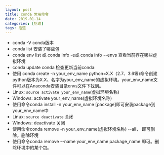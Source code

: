 ```yaml
---
layout: post
title: conda 常用命令 
date: 2019-01-14
categories: [拾遗]
tags: 拾遗
---
```

<!--more-->


 - conda -V conda版本
 - conda list 安装了哪些包
 - conda env list 或 conda info -e或 conda info --envs 查看当前存在哪些虚拟环境
 - conda update conda 检查更新当前conda
 - 使用 conda create -n your_env_name python=X.X（2.7、3.6等)命令创建python版本为X.X、名字为your_env_name的虚拟环境。your_env_name文件可以在Anaconda安装目录envs文件下找到。
 -  Linux:  ```source activate your_env_name```(虚拟环境名称)
 -  Windows: activate your_env_name(虚拟环境名称)
 -  使用命令conda install -n your_env_name [package]即可安装package到your_env_name中
 -  Linux: ```source deactivate``` 关闭
 -  Windows: deactivate 关闭
 -  使用命令conda remove -n your_env_name(虚拟环境名称) --all， 即可删除。删除环境
 -  使用命令conda remove --name your_env_name  package_name 即可。删除环境中的某个包。


